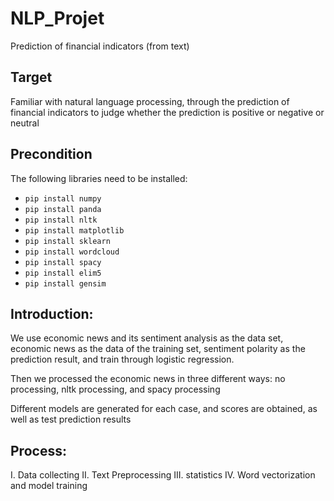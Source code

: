 # NLP_Projet
Prediction of financial indicators (from text)

## Target
Familiar with natural language processing, through the prediction of financial indicators to judge whether the prediction is positive or negative or neutral

## Precondition
The following libraries need to be installed:

+ `pip install numpy`
+ `pip install panda`
+ `pip install nltk`
+ `pip install matplotlib`
+ `pip install sklearn`
+ `pip install wordcloud`
+ `pip install spacy`
+ `pip install elim5`
+ `pip install gensim`

## Introduction:
We use economic news and its sentiment analysis as the data set, economic news as the data of the training set, sentiment polarity as the prediction result, and train through logistic regression.

Then we processed the economic news in three different ways: no processing, nltk processing, and spacy processing

Different models are generated for each case, and scores are obtained, as well as test prediction results

## Process:
I. Data collecting
II. Text Preprocessing
III. statistics
IV. Word vectorization and model training
